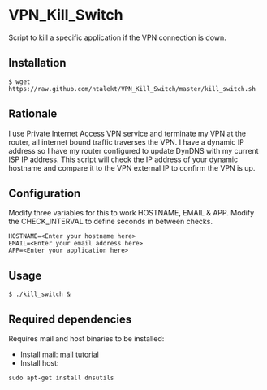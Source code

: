 VPN_Kill_Switch
==============
Script to kill a specific application if the VPN connection is down.

Installation
------------
```
$ wget https://raw.github.com/ntalekt/VPN_Kill_Switch/master/kill_switch.sh
```

Rationale
---------
I use Private Internet Access VPN service and terminate my VPN at the router, all internet bound traffic traverses the VPN. I have a dynamic IP address so I have my router configured to update DynDNS with my current ISP IP address. This script will check the IP address of your dynamic hostname and compare it to the VPN external IP to confirm the VPN is up.

Configuration
---------
Modify three variables for this to work HOSTNAME, EMAIL & APP. Modify the CHECK_INTERVAL to define seconds in between checks.

```
HOSTNAME=<Enter your hostname here>
EMAIL=<Enter your email address here>
APP=<Enter your application here>
```

Usage
-----
```
$ ./kill_switch &
```

Required dependencies
-----
Requires mail and host binaries to be installed:
* Install mail: [mail tutorial](http://rpi.tnet.com/project/faqs/smtp)
* Install host:
```
sudo apt-get install dnsutils
```
